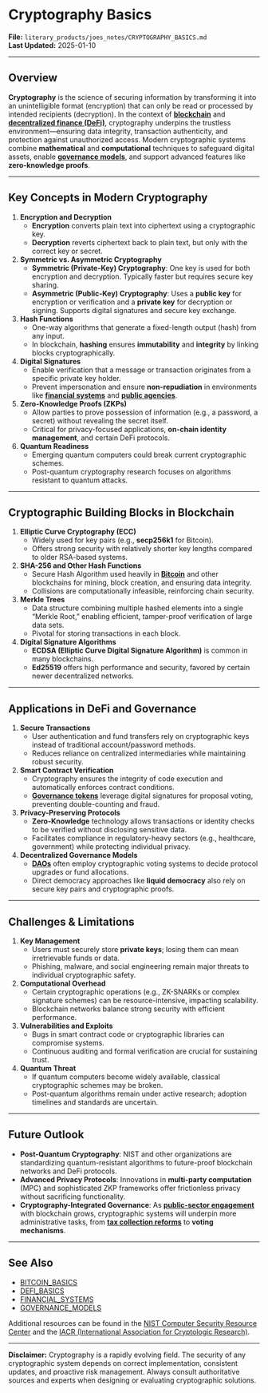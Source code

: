 # Cryptography Basics

**File:** `literary_products/joes_notes/CRYPTOGRAPHY_BASICS.md`\
**Last Updated:** 2025-01-10

***

## Overview

**Cryptography** is the science of securing information by transforming it into an unintelligible format (encryption) that can only be read or processed by intended recipients (decryption). In the context of [**blockchain**](../crypto_economics/bitcoin_basics.md) and [**decentralized finance (DeFi)**](../DEFI_BASICS.md), cryptography underpins the trustless environment—ensuring data integrity, transaction authenticity, and protection against unauthorized access. Modern cryptographic systems combine **mathematical** and **computational** techniques to safeguard digital assets, enable [**governance models**](../AI/governance_models.md), and support advanced features like **zero-knowledge proofs**.

***

## Key Concepts in Modern Cryptography

1. **Encryption and Decryption**
   * **Encryption** converts plain text into ciphertext using a cryptographic key.
   * **Decryption** reverts ciphertext back to plain text, but only with the correct key or secret.
2. **Symmetric vs. Asymmetric Cryptography**
   * **Symmetric (Private-Key) Cryptography**: One key is used for both encryption and decryption. Typically faster but requires secure key sharing.
   * **Asymmetric (Public-Key) Cryptography**: Uses a **public key** for encryption or verification and a **private key** for decryption or signing. Supports digital signatures and secure key exchange.
3. **Hash Functions**
   * One-way algorithms that generate a fixed-length output (hash) from any input.
   * In blockchain, **hashing** ensures **immutability** and **integrity** by linking blocks cryptographically.
4. **Digital Signatures**
   * Enable verification that a message or transaction originates from a specific private key holder.
   * Prevent impersonation and ensure **non-repudiation** in environments like [**financial systems**](../strategy/financial_systems.md) and [**public agencies**](../misc/public_agencies.md).
5. **Zero-Knowledge Proofs (ZKPs)**
   * Allow parties to prove possession of information (e.g., a password, a secret) without revealing the secret itself.
   * Critical for privacy-focused applications, **on-chain identity management**, and certain DeFi protocols.
6. **Quantum Readiness**
   * Emerging quantum computers could break current cryptographic schemes.
   * Post-quantum cryptography research focuses on algorithms resistant to quantum attacks.

***

## Cryptographic Building Blocks in Blockchain

1. **Elliptic Curve Cryptography (ECC)**
   * Widely used for key pairs (e.g., **secp256k1** for Bitcoin).
   * Offers strong security with relatively shorter key lengths compared to older RSA-based systems.
2. **SHA-256 and Other Hash Functions**
   * Secure Hash Algorithm used heavily in [**Bitcoin**](../crypto_economics/bitcoin.md) and other blockchains for mining, block creation, and ensuring data integrity.
   * Collisions are computationally infeasible, reinforcing chain security.
3. **Merkle Trees**
   * Data structure combining multiple hashed elements into a single “Merkle Root,” enabling efficient, tamper-proof verification of large data sets.
   * Pivotal for storing transactions in each block.
4. **Digital Signature Algorithms**
   * **ECDSA (Elliptic Curve Digital Signature Algorithm)** is common in many blockchains.
   * **Ed25519** offers high performance and security, favored by certain newer decentralized networks.

***

## Applications in DeFi and Governance

1. **Secure Transactions**
   * User authentication and fund transfers rely on cryptographic keys instead of traditional account/password methods.
   * Reduces reliance on centralized intermediaries while maintaining robust security.
2. **Smart Contract Verification**
   * Cryptography ensures the integrity of code execution and automatically enforces contract conditions.
   * [**Governance tokens**](CRYPTOCURRENCIES.MD) leverage digital signatures for proposal voting, preventing double-counting and fraud.
3. **Privacy-Preserving Protocols**
   * **Zero-Knowledge** technology allows transactions or identity checks to be verified without disclosing sensitive data.
   * Facilitates compliance in regulatory-heavy sectors (e.g., healthcare, government) while protecting individual privacy.
4. **Decentralized Governance Models**
   * [**DAOs**](../AI/governance_models.md#decentralized-autonomous-organizations-daos) often employ cryptographic voting systems to decide protocol upgrades or fund allocations.
   * Direct democracy approaches like **liquid democracy** also rely on secure key pairs and cryptographic proofs.

***

## Challenges & Limitations

1. **Key Management**
   * Users must securely store **private keys**; losing them can mean irretrievable funds or data.
   * Phishing, malware, and social engineering remain major threats to individual cryptographic safety.
2. **Computational Overhead**
   * Certain cryptographic operations (e.g., ZK-SNARKs or complex signature schemes) can be resource-intensive, impacting scalability.
   * Blockchain networks balance strong security with efficient performance.
3. **Vulnerabilities and Exploits**
   * Bugs in smart contract code or cryptographic libraries can compromise systems.
   * Continuous auditing and formal verification are crucial for sustaining trust.
4. **Quantum Threat**
   * If quantum computers become widely available, classical cryptographic schemes may be broken.
   * Post-quantum algorithms remain under active research; adoption timelines and standards are uncertain.

***

## Future Outlook

* **Post-Quantum Cryptography**: NIST and other organizations are standardizing quantum-resistant algorithms to future-proof blockchain networks and DeFi protocols.
* **Advanced Privacy Protocols**: Innovations in **multi-party computation** (MPC) and sophisticated ZKP frameworks offer frictionless privacy without sacrificing functionality.
* **Cryptography-Integrated Governance**: As [**public-sector engagement**](../governance/public_sector_engagement.md) with blockchain grows, cryptographic systems will underpin more administrative tasks, from [**tax collection reforms**](../misc/administrative_processes.md#tax-collection-reform) to **voting mechanisms**.

***

## See Also

* [BITCOIN\_BASICS](../crypto_economics/bitcoin_basics.md)
* [DEFI\_BASICS](../DEFI_BASICS.md)
* [FINANCIAL\_SYSTEMS](../strategy/financial_systems.md)
* [GOVERNANCE\_MODELS](../AI/governance_models.md)

Additional resources can be found in the [NIST Computer Security Resource Center](https://csrc.nist.gov/) and the [IACR (International Association for Cryptologic Research)](https://www.iacr.org/).

***

**Disclaimer:** Cryptography is a rapidly evolving field. The security of any cryptographic system depends on correct implementation, consistent updates, and proactive risk management. Always consult authoritative sources and experts when designing or evaluating cryptographic solutions.
